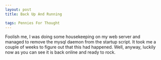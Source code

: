 ```yaml
---
layout: post
title: Back Up And Running

tags: Pennies For Thought
---
```

Foolish me, I was doing some housekeeping on my web server and managed to remove the mysql daemon from the startup script. It took me a couple of weeks to figure out that this had happened. Well, anyway, luckily now as you can see it is back online and ready to rock.
